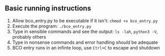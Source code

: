 ## Basic running instructions
1. Allow bco_entry.py to be executable if it isn't: `chmod +x bco_entry.py`
2. Execute the program: `./bco_entry.py`
3. Type in sensible commands and see the output: `ls -lah`, `python3 -V`, probably others
4. Type in nonsense commands and error handling *should* be adequate
5. BCO entry runs in an infinte loop, use `Ctrl+C` to escape and shutdown
